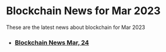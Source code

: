 # Blockchain News for Mar 2023
These are the latest news about blockchain for Mar 2023
- ### [Blockchain News Mar, 24](./24)
